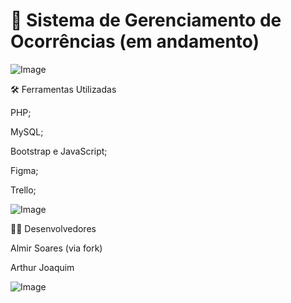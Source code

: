 # 🚨 Sistema de Gerenciamento de Ocorrências (em andamento)
![Image](https://github.com/user-attachments/assets/c2190e45-e5cc-4813-9df6-ca2a3f3f7f65)


🛠️ Ferramentas Utilizadas

PHP;

MySQL;

Bootstrap e JavaScript;

Figma;

Trello;

![Image](https://github.com/user-attachments/assets/77b88bc5-1657-490c-8601-f57380bf4562)

👨‍💻 Desenvolvedores

Almir Soares (via fork)

Arthur Joaquim

![Image](https://github.com/user-attachments/assets/2dfcc52a-ce4c-4e7a-a1a2-4b2b4bde2f3f)
